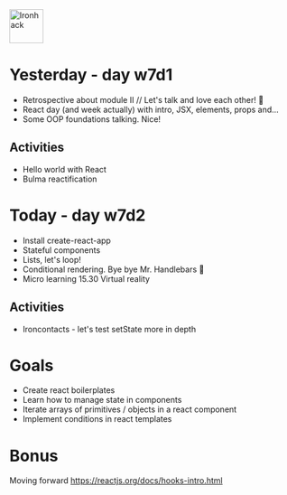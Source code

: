 <img src="https://raw.githubusercontent.com/webmad1019-1/w1d3-advanced-selectors-positioning-full-layout/master/img/ironhack.svg?sanitize=true" alt="Ironhack" width="60"/>

# Yesterday - day w7d1

- Retrospective about module II // Let's talk and love each other! 🚀
- React day (and week actually) with intro, JSX, elements, props and...
- Some OOP foundations talking. Nice!

## Activities

- Hello world with React
- Bulma reactification

# Today - day w7d2

- Install create-react-app
- Stateful components
- Lists, let's loop!
- Conditional rendering. Bye bye Mr. Handlebars 🥀
- Micro learning 15.30 Virtual reality

## Activities

- Ironcontacts - let's test setState more in depth

# Goals

- Create react boilerplates
- Learn how to manage state in components
- Iterate arrays of primitives / objects in a react component
- Implement conditions in react templates

# Bonus

Moving forward https://reactjs.org/docs/hooks-intro.html
